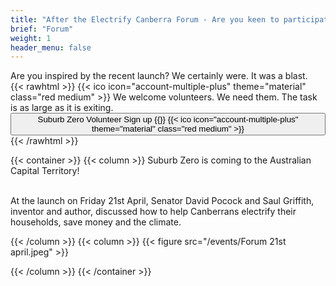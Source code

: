 ```yaml
---
title: "After the Electrify Canberra Forum - Are you keen to participate?"
brief: "Forum"
weight: 1
header_menu: false
--- 
```

Are you inspired by the recent launch? We certainly were. It was a blast.  
{{< rawhtml >}} 
 {{< ico icon="account-multiple-plus" theme="material" class="red medium" >}}
We welcome volunteers. We need them. The task is as large as it is exiting.  <a href="https://www.surveymonkey.com/r/SZVolunteer"><button  >
Suburb Zero Volunteer Sign up {{<ico notebook>}} {{< ico icon="account-multiple-plus" theme="material" class="red medium" >}}</button> </a> 
 {{< /rawhtml >}}
 
 
 
 {{< container >}}
{{< column >}}
Suburb Zero is coming to the Australian Capital Territory! <br><br>
 
At the launch on Friday 21st April, Senator David Pocock and Saul Griffith, inventor and author,  discussed how to help Canberrans electrify their households, save money and the climate.

 
{{< /column >}}
{{< column >}}
{{< figure src="/events/Forum 21st april.jpeg"   >}}
 
{{< /column >}}
{{< /container >}}
  
 